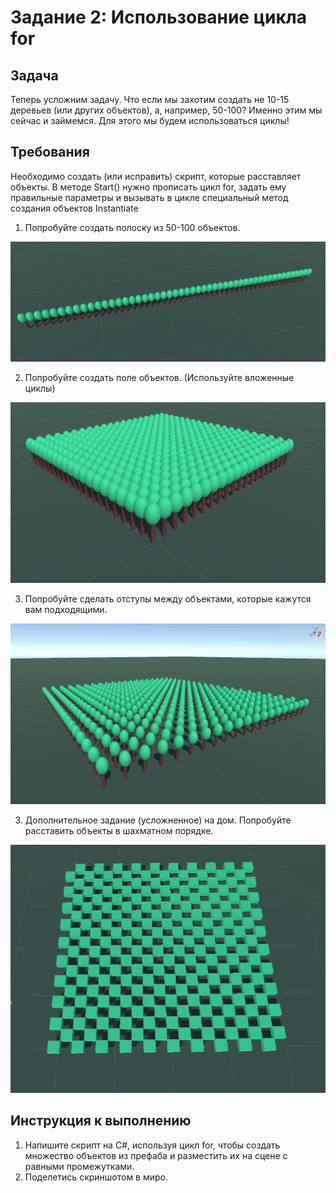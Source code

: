 # Задание 2: Использование цикла for

## Задача

Теперь усложним задачу. Что если мы захотим создать не 10-15 деревьев (или других объектов), а, например, 50-100?
Именно этим мы сейчас и займемся. Для этого мы будем использоваться циклы!

## Требования

Необходимо создать (или исправить) скрипт, которые расставляет объекты. В методе Start() нужно прописать цикл for, задать ему правильные параметры и вызывать в цикле специальный метод создания объектов Instantiate

1. Попробуйте создать полоску из 50-100 объектов.

<img src="https://github.com/copetonrob/YP_Unity_M2_W5/blob/main/img/T2_image1.png" width="600"/>

2. Попробуйте создать поле объектов. (Используйте вложенные циклы)

<img src="https://github.com/copetonrob/YP_Unity_M2_W5/blob/main/img/T2_image2.png" width="600"/>

3. Попробуйте сделать отступы между объектами, которые кажутся вам подходящими.

<img src="https://github.com/copetonrob/YP_Unity_M2_W5/blob/main/img/T2_image3.png" width="600"/>

3. Дополнительное задание (усложненное) на дом. Попробуйте расставить объекты в шахматном порядке.

<img src="https://github.com/copetonrob/YP_Unity_M2_W5/blob/main/img/T2_image4.png" width="600"/>

## Инструкция к выполнению

1. Напишите скрипт на C#, используя цикл for, чтобы создать множество объектов из префаба и разместить их на сцене с равными промежутками.
2. Поделетись скриншотом в миро.
